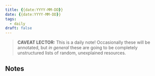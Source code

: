 ```yaml
---
title: {{date:YYYY-MM-DD}}
date: {{date:YYYY-MM-DD}}
tags:
  - daily
draft: false
---
```


> **CAVEAT LECTOR:** This is a daily note! Occasionally these will be annotated, but *in general* these are going to be completely unstructured lists of random, unexplained resources.

## Notes
